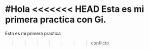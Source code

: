 #Hola
<<<<<<< HEAD
Esta es mi primera practica con Gi.
=======
Esta es mi primera practica
>>>>>>> conflicto
